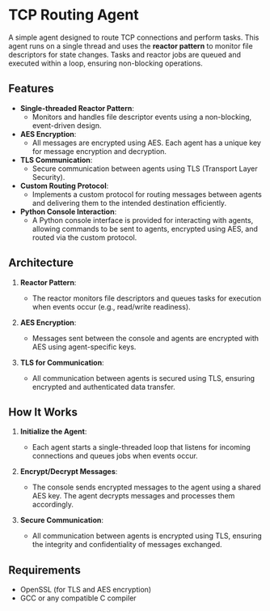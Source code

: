 # TCP Routing Agent

A simple agent designed to route TCP connections and perform tasks. This agent runs on a single thread and uses the **reactor pattern** to monitor file descriptors for state changes. Tasks and reactor jobs are queued and executed within a loop, ensuring non-blocking operations.

## Features

- **Single-threaded Reactor Pattern**: 
  - Monitors and handles file descriptor events using a non-blocking, event-driven design.
- **AES Encryption**:
  - All messages are encrypted using AES. Each agent has a unique key for message encryption and decryption.
- **TLS Communication**:
  - Secure communication between agents using TLS (Transport Layer Security).
- **Custom Routing Protocol**:
  - Implements a custom protocol for routing messages between agents and delivering them to the intended destination efficiently.
- **Python Console Interaction**:
  - A Python console interface is provided for interacting with agents, allowing commands to be sent to agents, encrypted using AES, and routed via the custom protocol.

## Architecture

1. **Reactor Pattern**: 
   - The reactor monitors file descriptors and queues tasks for execution when events occur (e.g., read/write readiness).
   
2. **AES Encryption**: 
   - Messages sent between the console and agents are encrypted with AES using agent-specific keys.
   
3. **TLS for Communication**: 
   - All communication between agents is secured using TLS, ensuring encrypted and authenticated data transfer.

## How It Works

1. **Initialize the Agent**: 
   - Each agent starts a single-threaded loop that listens for incoming connections and queues jobs when events occur.
   
2. **Encrypt/Decrypt Messages**: 
   - The console sends encrypted messages to the agent using a shared AES key. The agent decrypts messages and processes them accordingly.
   
3. **Secure Communication**: 
   - All communication between agents is encrypted using TLS, ensuring the integrity and confidentiality of messages exchanged.

## Requirements

- OpenSSL (for TLS and AES encryption)
- GCC or any compatible C compiler
